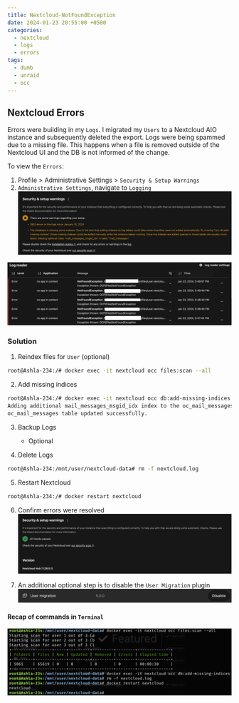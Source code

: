 ```yaml
---
title: Nextcloud-NotFoundException
date: 2024-01-23 20:55:00 +0500
categories:
  - nextcloud
  - logs
  - errors
tags:
  - dumb
  - unraid
  - occ
---
```

## Nextcloud Errors 

Errors were building in my `Logs`. I migrated my `Users` to a Nextcloud AIO instance and subsequently deleted the export. Logs were being spammed due to a missing file. This happens when a file is removed outside of the Nextcloud UI and the DB is not informed of the change. 

To view the `Errors`:
1. Profile > Administrative Settings > `Security & Setup Warnings`
2. `Administrative Settings`,  navigate to `Logging`
![](/assets/posts/2024-01/01-23-24/1-23-24_nc-error-missing-index.png)

![](/assets/posts/2024-01/01-23-24/1-23-24_nc-error-notfoundexception-pre.png)

### Solution
1. Reindex files for `User` (optional)
```bash
root@Ashla-234:/# docker exec -it nextcloud occ files:scan --all
```

2. Add missing indices
```bash
root@Ashla-234:/# docker exec -it nextcloud occ db:add-missing-indices
Adding additional mail_messages_msgid_idx index to the oc_mail_messages table, this can take some time...
oc_mail_messages table updated successfully.
```

3. Backup Logs 
	- Optional
	
4. Delete Logs
```bash
root@Ashla-234:/mnt/user/nextcloud-data# rm -f nextcloud.log
```

5. Restart Nextcloud
```bash
root@Ashla-234:/# docker restart nextcloud
```

6. Confirm errors were resolved
![](/assets/posts/2024-01/01-23-24/1-23-24_nc-error-notfoundexception-post2.png)

7. An additional optional step is to disable the `User Migration` plugin
![](/assets/posts/2024-01/01-23-24/1-23-24_nc-error-user-migration.png)


#### Recap of commands in `Terminal`
![](/assets/posts/2024-01/01-23-24/1-23-24_nc-error-terminal-commands.png)



